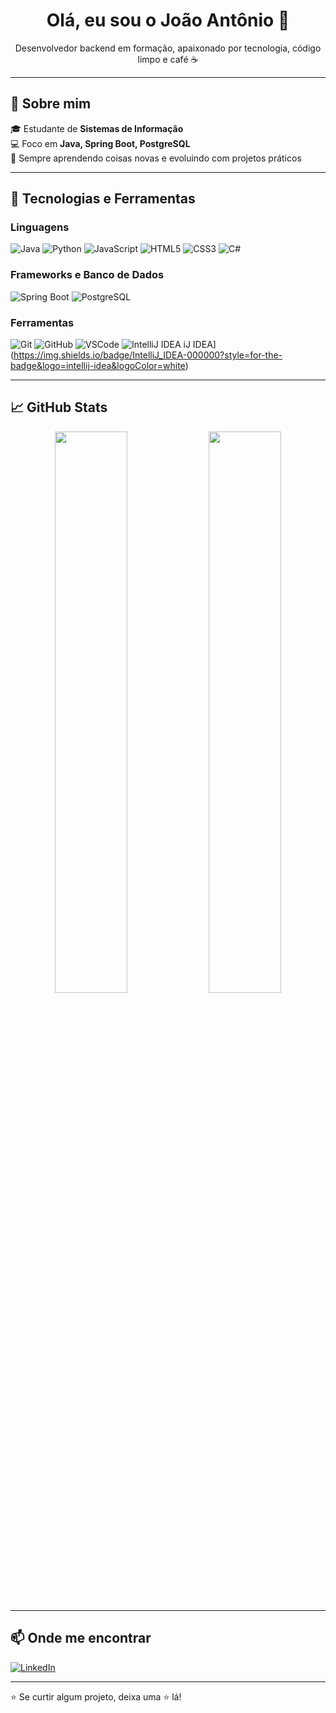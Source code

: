 <h1 align="center">Olá, eu sou o João Antônio 👋</h1>

<p align="center">
  Desenvolvedor backend em formação, apaixonado por tecnologia, código limpo e café ☕
</p>

---

## 🚀 Sobre mim

🎓 Estudante de **Sistemas de Informação**  
💻 Foco em **Java, Spring Boot, PostgreSQL**  
🔁 Sempre aprendendo coisas novas e evoluindo com projetos práticos  

---

## 🧰 Tecnologias e Ferramentas

### Linguagens
![Java](https://img.shields.io/badge/Java-ED8B00?style=for-the-badge&logo=java&logoColor=white)
![Python](https://img.shields.io/badge/Python-3776AB?style=for-the-badge&logo=python&logoColor=white)
![JavaScript](https://img.shields.io/badge/JavaScript-F7DF1E?style=for-the-badge&logo=javascript&logoColor=black)
![HTML5](https://img.shields.io/badge/HTML5-E34F26?style=for-the-badge&logo=html5&logoColor=white)
![CSS3](https://img.shields.io/badge/CSS3-1572B6?style=for-the-badge&logo=css3&logoColor=white)
![C#](https://img.shields.io/badge/C%23-239120?style=for-the-badge&logo=c-sharp&logoColor=white)

### Frameworks e Banco de Dados
![Spring Boot](https://img.shields.io/badge/Spring_Boot-6DB33F?style=for-the-badge&logo=spring-boot&logoColor=white)
![PostgreSQL](https://img.shields.io/badge/PostgreSQL-316192?style=for-the-badge&logo=postgresql&logoColor=white)

### Ferramentas
![Git](https://img.shields.io/badge/Git-F05032?style=for-the-badge&logo=git&logoColor=white)
![GitHub](https://img.shields.io/badge/GitHub-000?style=for-the-badge&logo=github&logoColor=white)
![VSCode](https://img.shields.io/badge/VS_Code-007ACC?style=for-the-badge&logo=visual-studio-code&logoColor=white)
![IntelliJ IDEA](https://img.shields.io/badge/IntelliJ_IDEA-000000?style=for-the-badge&logo=intellij-idea&logoColor=white)
iJ IDEA](https://img.shields.io/badge/IntelliJ_IDEA-000000?style=for-the-badge&logo=intellij-idea&logoColor=white)

---

## 📈 GitHub Stats

<p align="center">
  <img width="48%" src="https://github-readme-stats.vercel.app/api?username=SEU-USUARIO&show_icons=true&theme=tokyonight" />
  <img width="48%" src="https://github-readme-stats.vercel.app/api/top-langs/?username=SEU-USUARIO&layout=compact&theme=tokyonight" />
</p>

---

## 📫 Onde me encontrar

[![LinkedIn](https://img.shields.io/badge/LinkedIn-000?style=for-the-badge&logo=linkedin&logoColor=0E76A8)](https://linkedin.com/in//joão-antônio-b70360234)  

---

⭐ Se curtir algum projeto, deixa uma ⭐ lá!  
